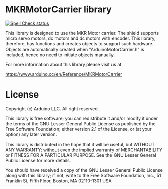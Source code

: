 # MKRMotorCarrier library

[![Spell Check status](https://github.com/arduino-libraries/ArduinoMotorCarrier/actions/workflows/spell-check.yml/badge.svg)](https://github.com/arduino-libraries/ArduinoMotorCarrier/actions/workflows/spell-check.yml)

This library is designed to use the MKR Motor carrier. The shield supports micro servo motors, dc motors and dc motors with encoder. This library, therefore, has functions and creates objects to support such hardware. Objects are automatically created when "ArduinoMotorCarrier.h" is included, hence no need to initiate objects manually.

For more information about this library please visit us at

<https://www.arduino.cc/en/Reference/MKRMotorCarrier>
# License
Copyright (c) Arduino LLC. All right reserved.

This library is free software; you can redistribute it and/or modify it under the terms of the GNU Lesser General Public License as published by the Free Software Foundation; either version 2.1 of the License, or (at your option) any later version.

This library is distributed in the hope that it will be useful, but WITHOUT ANY WARRANTY; without even the implied warranty of MERCHANTABILITY or FITNESS FOR A PARTICULAR PURPOSE. See the GNU Lesser General Public License for more details.

You should have received a copy of the GNU Lesser General Public License along with this library; if not, write to the Free Software Foundation, Inc., 51 Franklin St, Fifth Floor, Boston, MA 02110-1301 USA
